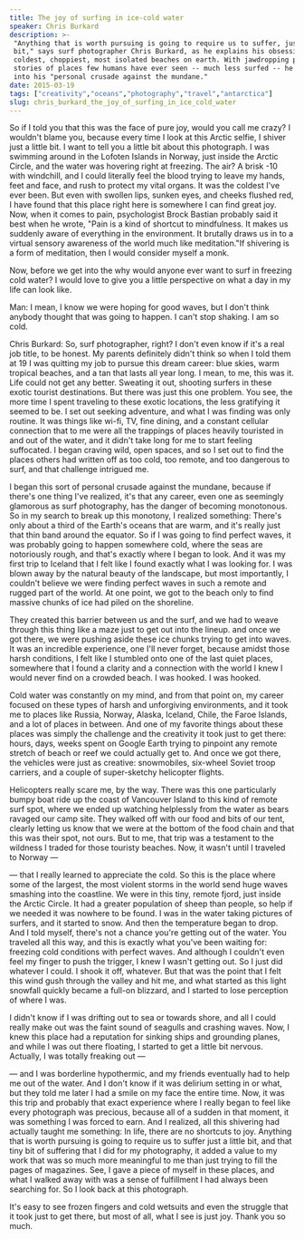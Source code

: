 ```yaml
---
title: The joy of surfing in ice-cold water
speaker: Chris Burkard
description: >-
 "Anything that is worth pursuing is going to require us to suffer, just a little
 bit," says surf photographer Chris Burkard, as he explains his obsession with the
 coldest, choppiest, most isolated beaches on earth. With jawdropping photos and
 stories of places few humans have ever seen -- much less surfed -- he draws us
 into his "personal crusade against the mundane."
date: 2015-03-19
tags: ["creativity","oceans","photography","travel","antarctica"]
slug: chris_burkard_the_joy_of_surfing_in_ice_cold_water
---
```


So if I told you that this was the face of pure joy, would you call me crazy? I wouldn't
blame you, because every time I look at this Arctic selfie, I shiver just a little bit. I
want to tell you a little bit about this photograph. I was swimming around in the Lofoten
Islands in Norway, just inside the Arctic Circle, and the water was hovering right at
freezing. The air? A brisk -10 with windchill, and I could literally feel the blood trying
to leave my hands, feet and face, and rush to protect my vital organs. It was the coldest
I've ever been. But even with swollen lips, sunken eyes, and cheeks flushed red, I have
found that this place right here is somewhere I can find great joy. Now, when it comes to
pain, psychologist Brock Bastian probably said it best when he wrote, "Pain is a kind of
shortcut to mindfulness. It makes us suddenly aware of everything in the environment. It
brutally draws us in to a virtual sensory awareness of the world much like meditation."If
shivering is a form of meditation, then I would consider myself a monk.

Now, before we get into the why would anyone ever want to surf in freezing cold water? I
would love to give you a little perspective on what a day in my life can look
like.

Man: I mean, I know we were hoping for good waves, but I don't think anybody thought that
was going to happen. I can't stop shaking. I am so cold.

Chris Burkard: So, surf photographer, right? I don't even know if it's a real job title,
to be honest. My parents definitely didn't think so when I told them at 19 I was quitting
my job to pursue this dream career: blue skies, warm tropical beaches, and a tan that
lasts all year long. I mean, to me, this was it. Life could not get any better. Sweating
it out, shooting surfers in these exotic tourist destinations. But there was just this one
problem. You see, the more time I spent traveling to these exotic locations, the less
gratifying it seemed to be. I set out seeking adventure, and what I was finding was only
routine. It was things like wi-fi, TV, fine dining, and a constant cellular connection
that to me were all the trappings of places heavily touristed in and out of the water, and
it didn't take long for me to start feeling suffocated. I began craving wild, open spaces,
and so I set out to find the places others had written off as too cold, too remote, and
too dangerous to surf, and that challenge intrigued me.

I began this sort of personal crusade against the mundane, because if there's one thing
I've realized, it's that any career, even one as seemingly glamorous as surf photography,
has the danger of becoming monotonous. So in my search to break up this monotony, I
realized something: There's only about a third of the Earth's oceans that are warm, and
it's really just that thin band around the equator. So if I was going to find perfect
waves, it was probably going to happen somewhere cold, where the seas are notoriously
rough, and that's exactly where I began to look. And it was my first trip to Iceland that
I felt like I found exactly what I was looking for. I was blown away by the natural beauty
of the landscape, but most importantly, I couldn't believe we were finding perfect waves
in such a remote and rugged part of the world. At one point, we got to the beach only to
find massive chunks of ice had piled on the shoreline.

They created this barrier between us and the surf, and we had to weave through this thing
like a maze just to get out into the lineup. and once we got there, we were pushing aside
these ice chunks trying to get into waves. It was an incredible experience, one I'll never
forget, because amidst those harsh conditions, I felt like I stumbled onto one of the last
quiet places, somewhere that I found a clarity and a connection with the world I knew I
would never find on a crowded beach. I was hooked. I was hooked. 

Cold water was constantly on my mind, and from that point on, my career focused on these
types of harsh and unforgiving environments, and it took me to places like Russia, Norway,
Alaska, Iceland, Chile, the Faroe Islands, and a lot of places in between. And one of my
favorite things about these places was simply the challenge and the creativity it took
just to get there: hours, days, weeks spent on Google Earth trying to pinpoint any remote
stretch of beach or reef we could actually get to. And once we got there, the vehicles
were just as creative: snowmobiles, six-wheel Soviet troop carriers, and a couple of
super-sketchy helicopter flights. 

Helicopters really scare me, by the way. There was this one particularly bumpy boat ride up
the coast of Vancouver Island to this kind of remote surf spot, where we ended up watching
helplessly from the water as bears ravaged our camp site. They walked off with our food
and bits of our tent, clearly letting us know that we were at the bottom of the food chain
and that this was their spot, not ours. But to me, that trip was a testament to the
wildness I traded for those touristy beaches. Now, it wasn't until I traveled to Norway —

— that I really learned to appreciate the cold. So this is the place where some of the
largest, the most violent storms in the world send huge waves smashing into the coastline.
We were in this tiny, remote fjord, just inside the Arctic Circle. It had a greater
population of sheep than people, so help if we needed it was nowhere to be found. I was in
the water taking pictures of surfers, and it started to snow. And then the temperature
began to drop. And I told myself, there's not a chance you're getting out of the water.
You traveled all this way, and this is exactly what you've been waiting for: freezing cold
conditions with perfect waves. And although I couldn't even feel my finger to push the
trigger, I knew I wasn't getting out. So I just did whatever I could. I shook it off,
whatever. But that was the point that I felt this wind gush through the valley and hit me,
and what started as this light snowfall quickly became a full-on blizzard, and I started
to lose perception of where I was.

I didn't know if I was drifting out to sea or towards shore, and all I could really make
out was the faint sound of seagulls and crashing waves. Now, I knew this place had a
reputation for sinking ships and grounding planes, and while I was out there floating, I
started to get a little bit nervous. Actually, I was totally freaking out —

— and I was borderline hypothermic, and my friends eventually had to help me out of the
water. And I don't know if it was delirium setting in or what, but they told me later I
had a smile on my face the entire time. Now, it was this trip and probably that exact
experience where I really began to feel like every photograph was precious, because all of
a sudden in that moment, it was something I was forced to earn. And I realized, all this
shivering had actually taught me something: In life, there are no shortcuts to joy.
Anything that is worth pursuing is going to require us to suffer just a little bit, and
that tiny bit of suffering that I did for my photography, it added a value to my work that
was so much more meaningful to me than just trying to fill the pages of magazines. See, I
gave a piece of myself in these places, and what I walked away with was a sense of
fulfillment I had always been searching for. So I look back at this photograph.

It's easy to see frozen fingers and cold wetsuits and even the struggle that it took just
to get there, but most of all, what I see is just joy. Thank you so much.

<!--
ad_duration=3.33
comment_count=77
event="TED2015"
external_start_time=0
intro_duration=11.82
is_subtitle_required="False"
is_talk_featured="True"
language="en"
language_swap="False"
native_language="en"
number_of_related_talks=6
number_of_speakers=1
number_of_subtitled_videos=30
number_of_tags=5
number_of_talk_download_languages=30
number_of_talk_more_resources=0
number_of_talk_recommendations=0
number_of_talks_take_actions=0
post_ad_duration=0.83
published_timestamp="2015-05-22 15:13:52"
recording_date="2015-03-19"
speaker_description="Surf photographer"
speaker_is_published=1
speaker_name="Chris Burkard"
talk_name="The joy of surfing in ice-cold water"
talks_tags=["creativity","oceans","photography","travel","antarctica"]
url_audio="https://download.ted.com/talks/ChrisBurkard_2015.mp3?apikey=acme-roadrunner"
url_photo_speaker="https://pe.tedcdn.com/images/ted/c672a68bfc4d4906fe9c96ecc104138600e156ca_254x191.jpg"
url_photo_talk="https://pe.tedcdn.com/images/ted/0438f3c9c66aff53ca7b549459d6e081dd7bea6f_2880x1620.jpg"
url_webpage="https://www.ted.com/talks/chris_burkard_the_joy_of_surfing_in_ice_cold_water"
video_type_name="TED Stage Talk"
-->